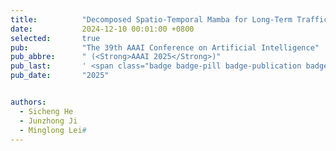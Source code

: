 ```yaml
---
title:          "Decomposed Spatio-Temporal Mamba for Long-Term Traffic Prediction"
date:           2024-12-10 00:01:00 +0800
selected:       true
pub:            "The 39th AAAI Conference on Artificial Intelligence"
pub_abbre:      " (<Strong>AAAI 2025</Strong>)"
pub_last:       ' <span class="badge badge-pill badge-publication badge-success"></span>'
pub_date:       "2025"


authors:
  - Sicheng He
  - Junzhong Ji
  - Minglong Lei#
---
```

